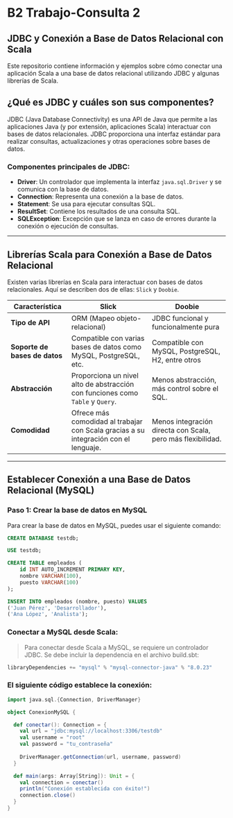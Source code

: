 # B2 Trabajo-Consulta 2

## JDBC y Conexión a Base de Datos Relacional con Scala

Este repositorio contiene información y ejemplos sobre cómo conectar una aplicación Scala a una base de datos relacional utilizando JDBC y algunas librerías de Scala.

## ¿Qué es JDBC y cuáles son sus componentes?

JDBC (Java Database Connectivity) es una API de Java que permite a las aplicaciones Java (y por extensión, aplicaciones Scala) interactuar con bases de datos relacionales. JDBC proporciona una interfaz estándar para realizar consultas, actualizaciones y otras operaciones sobre bases de datos.

### Componentes principales de JDBC:

- **Driver**: Un controlador que implementa la interfaz `java.sql.Driver` y se comunica con la base de datos.
- **Connection**: Representa una conexión a la base de datos.
- **Statement**: Se usa para ejecutar consultas SQL.
- **ResultSet**: Contiene los resultados de una consulta SQL.
- **SQLException**: Excepción que se lanza en caso de errores durante la conexión o ejecución de consultas.

---

## Librerías Scala para Conexión a Base de Datos Relacional

Existen varias librerías en Scala para interactuar con bases de datos relacionales. Aquí se describen dos de ellas: `Slick` y `Doobie`.

| Característica      | **Slick**                                         | **Doobie**                                    |
|---------------------|--------------------------------------------------|-----------------------------------------------|
| **Tipo de API**     | ORM (Mapeo objeto-relacional)                    | JDBC funcional y funcionalmente pura          |
| **Soporte de bases de datos** | Compatible con varias bases de datos como MySQL, PostgreSQL, etc. | Compatible con MySQL, PostgreSQL, H2, entre otros |
| **Abstracción**     | Proporciona un nivel alto de abstracción con funciones como `Table` y `Query`. | Menos abstracción, más control sobre el SQL. |
| **Comodidad**       | Ofrece más comodidad al trabajar con Scala gracias a su integración con el lenguaje. | Menos integración directa con Scala, pero más flexibilidad. |

---

## Establecer Conexión a una Base de Datos Relacional (MySQL)

### Paso 1: Crear la base de datos en MySQL

Para crear la base de datos en MySQL, puedes usar el siguiente comando:

```sql
CREATE DATABASE testdb;

USE testdb;

CREATE TABLE empleados (
    id INT AUTO_INCREMENT PRIMARY KEY,
    nombre VARCHAR(100),
    puesto VARCHAR(100)
);

INSERT INTO empleados (nombre, puesto) VALUES 
('Juan Pérez', 'Desarrollador'),
('Ana López', 'Analista');
```
### Conectar a MySQL desde Scala:
> Para conectar desde Scala a MySQL, se requiere un controlador JDBC. Se debe incluir la dependencia en el archivo build.sbt:

```scala
libraryDependencies += "mysql" % "mysql-connector-java" % "8.0.23"
```

### El siguiente código establece la conexión:

```scala
import java.sql.{Connection, DriverManager}

object ConexionMySQL {

  def conectar(): Connection = {
    val url = "jdbc:mysql://localhost:3306/testdb"
    val username = "root"
    val password = "tu_contraseña"
    
    DriverManager.getConnection(url, username, password)
  }

  def main(args: Array[String]): Unit = {
    val connection = conectar()
    println("Conexión establecida con éxito!")
    connection.close()
  }
}
```

